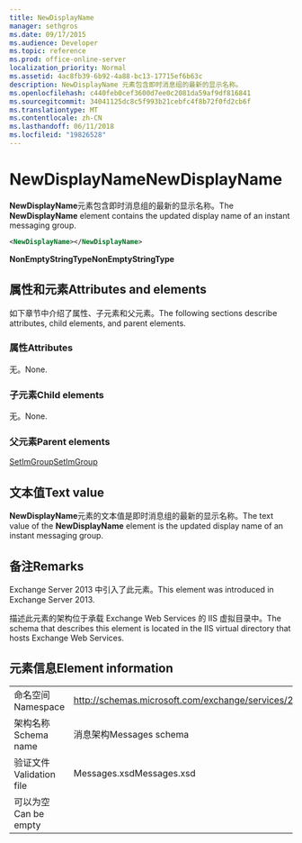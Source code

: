 ```yaml
---
title: NewDisplayName
manager: sethgros
ms.date: 09/17/2015
ms.audience: Developer
ms.topic: reference
ms.prod: office-online-server
localization_priority: Normal
ms.assetid: 4ac8fb39-6b92-4a88-bc13-17715ef6b63c
description: NewDisplayName 元素包含即时消息组的最新的显示名称。
ms.openlocfilehash: c440feb0cef3600d7ee0c2081da59af9df816841
ms.sourcegitcommit: 34041125dc8c5f993b21cebfc4f8b72f0fd2cb6f
ms.translationtype: MT
ms.contentlocale: zh-CN
ms.lasthandoff: 06/11/2018
ms.locfileid: "19826528"
---
```

# <a name="newdisplayname"></a><span data-ttu-id="5a5b0-103">NewDisplayName</span><span class="sxs-lookup"><span data-stu-id="5a5b0-103">NewDisplayName</span></span>

<span data-ttu-id="5a5b0-104">**NewDisplayName**元素包含即时消息组的最新的显示名称。</span><span class="sxs-lookup"><span data-stu-id="5a5b0-104">The **NewDisplayName** element contains the updated display name of an instant messaging group.</span></span> 
  
```XML
<NewDisplayName></NewDisplayName>
```

 <span data-ttu-id="5a5b0-105">**NonEmptyStringType**</span><span class="sxs-lookup"><span data-stu-id="5a5b0-105">**NonEmptyStringType**</span></span>
## <a name="attributes-and-elements"></a><span data-ttu-id="5a5b0-106">属性和元素</span><span class="sxs-lookup"><span data-stu-id="5a5b0-106">Attributes and elements</span></span>

<span data-ttu-id="5a5b0-107">如下章节中介绍了属性、子元素和父元素。</span><span class="sxs-lookup"><span data-stu-id="5a5b0-107">The following sections describe attributes, child elements, and parent elements.</span></span>
  
### <a name="attributes"></a><span data-ttu-id="5a5b0-108">属性</span><span class="sxs-lookup"><span data-stu-id="5a5b0-108">Attributes</span></span>

<span data-ttu-id="5a5b0-109">无。</span><span class="sxs-lookup"><span data-stu-id="5a5b0-109">None.</span></span>
  
### <a name="child-elements"></a><span data-ttu-id="5a5b0-110">子元素</span><span class="sxs-lookup"><span data-stu-id="5a5b0-110">Child elements</span></span>

<span data-ttu-id="5a5b0-111">无。</span><span class="sxs-lookup"><span data-stu-id="5a5b0-111">None.</span></span>
  
### <a name="parent-elements"></a><span data-ttu-id="5a5b0-112">父元素</span><span class="sxs-lookup"><span data-stu-id="5a5b0-112">Parent elements</span></span>

[<span data-ttu-id="5a5b0-113">SetImGroup</span><span class="sxs-lookup"><span data-stu-id="5a5b0-113">SetImGroup</span></span>](setimgroup.md)
  
## <a name="text-value"></a><span data-ttu-id="5a5b0-114">文本值</span><span class="sxs-lookup"><span data-stu-id="5a5b0-114">Text value</span></span>

<span data-ttu-id="5a5b0-115">**NewDisplayName**元素的文本值是即时消息组的最新的显示名称。</span><span class="sxs-lookup"><span data-stu-id="5a5b0-115">The text value of the **NewDisplayName** element is the updated display name of an instant messaging group.</span></span> 
  
## <a name="remarks"></a><span data-ttu-id="5a5b0-116">备注</span><span class="sxs-lookup"><span data-stu-id="5a5b0-116">Remarks</span></span>

<span data-ttu-id="5a5b0-117">Exchange Server 2013 中引入了此元素。</span><span class="sxs-lookup"><span data-stu-id="5a5b0-117">This element was introduced in Exchange Server 2013.</span></span>
  
<span data-ttu-id="5a5b0-118">描述此元素的架构位于承载 Exchange Web Services 的 IIS 虚拟目录中。</span><span class="sxs-lookup"><span data-stu-id="5a5b0-118">The schema that describes this element is located in the IIS virtual directory that hosts Exchange Web Services.</span></span>
  
## <a name="element-information"></a><span data-ttu-id="5a5b0-119">元素信息</span><span class="sxs-lookup"><span data-stu-id="5a5b0-119">Element information</span></span>

|||
|:-----|:-----|
|<span data-ttu-id="5a5b0-120">命名空间</span><span class="sxs-lookup"><span data-stu-id="5a5b0-120">Namespace</span></span>  <br/> |http://schemas.microsoft.com/exchange/services/2006/messages  <br/> |
|<span data-ttu-id="5a5b0-121">架构名称</span><span class="sxs-lookup"><span data-stu-id="5a5b0-121">Schema name</span></span>  <br/> |<span data-ttu-id="5a5b0-122">消息架构</span><span class="sxs-lookup"><span data-stu-id="5a5b0-122">Messages schema</span></span>  <br/> |
|<span data-ttu-id="5a5b0-123">验证文件</span><span class="sxs-lookup"><span data-stu-id="5a5b0-123">Validation file</span></span>  <br/> |<span data-ttu-id="5a5b0-124">Messages.xsd</span><span class="sxs-lookup"><span data-stu-id="5a5b0-124">Messages.xsd</span></span>  <br/> |
|<span data-ttu-id="5a5b0-125">可以为空</span><span class="sxs-lookup"><span data-stu-id="5a5b0-125">Can be empty</span></span>  <br/> ||
   

